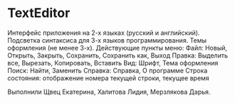 # TextEditor
Интерфейс приложения на 2-х языках (русский и английский). Подсветка синтаксиса для 3-х языков программирования. Темы оформления (не менее 3-х). Действующие пункты меню: Файл: Новый, Открыть, Закрыть, Сохранить, Сохранить как, Выход Правка: Выделить все, Вырезать, Копировать, Вставить Вид: Шрифт, Тема оформления Поиск: Найти, Заменить Справка: Справка, О программе Строка состояния: отображение номера текущей строки, текущее время

Выполнили Щвец Екатерина, Халитова Лидия, Мерзлякова Дарья.
